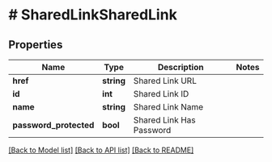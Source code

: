 # # SharedLinkSharedLink

## Properties

Name | Type | Description | Notes
------------ | ------------- | ------------- | -------------
**href** | **string** | Shared Link URL |
**id** | **int** | Shared Link ID |
**name** | **string** | Shared Link Name |
**password_protected** | **bool** | Shared Link Has Password |

[[Back to Model list]](../../README.md#models) [[Back to API list]](../../README.md#endpoints) [[Back to README]](../../README.md)
